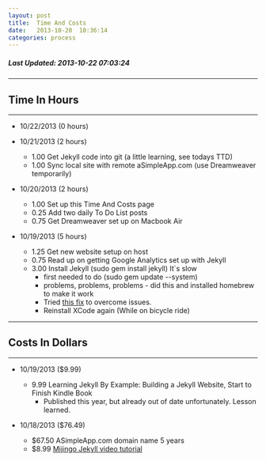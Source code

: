 ```yaml
---
layout: post
title:  Time And Costs
date:   2013-10-20  10:36:14
categories: process
---
```


##### Last Updated: 2013-10-22  07:03:24

***
## Time In Hours
***

* 10/22/2013 (0 hours)



* 10/21/2013 (2 hours)
	* 1.00	Get Jekyll code into git (a little learning, see todays TTD)
	* 1.00	Sync local site with remote aSimpleApp.com (use Dreamweaver temporarily)

* 10/20/2013 (2 hours)
	* 1.00	Set up this Time And Costs page
	* 0.25	Add two daily To Do List posts
	* 0.75  Get Dreamweaver set up on Macbook Air

* 10/19/2013 (5 hours)
	* 1.25	Get new website setup on host 
	* 0.75	Read up on getting Google Analytics set up with Jekyll 
	* 3.00	Install Jekyll (sudo gem install jekyll) It`s slow 
		* first needed to do (sudo gem update --system) 
		* problems, problems, problems - did this and installed homebrew to make it work 
		* Tried [this fix](http://stackoverflow.com/questions/7454361/rubygems-do-not-install-on-os-x-lion "stackoverflow.com") to overcome issues.
		* Reinstall XCode again (While on bicycle ride)  

***
## Costs In Dollars
***

* 10/19/2013 ($9.99)
	* 9.99 Learning Jekyll By Example: Building a Jekyll Website, Start to Finish Kindle Book 
		* Published this year, but already out of date unfortunately. Lesson learned.

* 10/18/2013 ($76.49)
	* $67.50  ASimpleApp.com domain name 5 years
	* $8.99 <a href="http://mijingo.com/products/screencasts/static-websites-with-jekyll/" target="_blank">Mijingo Jekyll video tutorial</a>

	